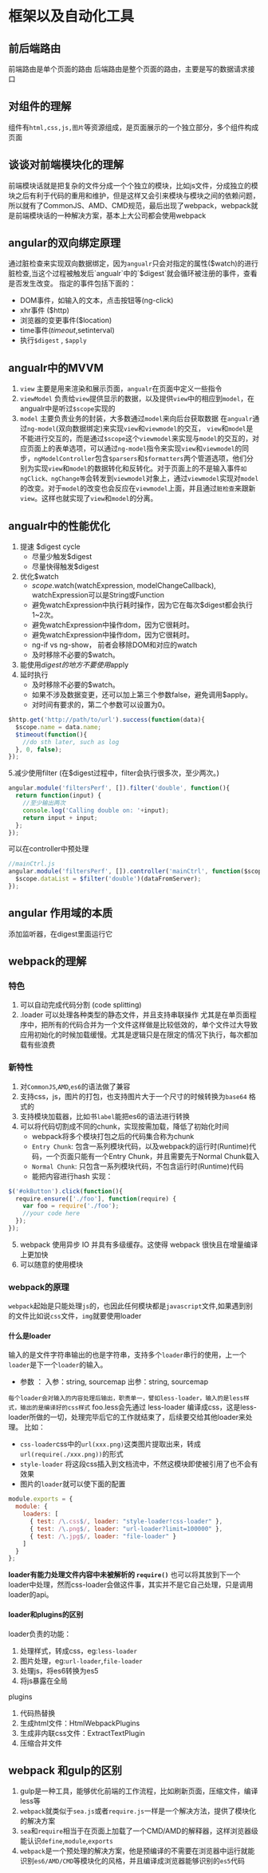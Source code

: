 # 框架以及自动化工具

## 前后端路由
前端路由是单个页面的路由
后端路由是整个页面的路由，主要是写的数据请求接口

## 对组件的理解

组件有`html,css,js,图片`等资源组成，是页面展示的一个独立部分，多个组件构成页面

## 谈谈对前端模块化的理解
前端模块话就是把复杂的文件分成一个个独立的模块，比如js文件，分成独立的模块之后有利于代码的重用和维护，但是这样又会引来模块与模块之间的依赖问题，所以就有了CommonJS、AMD、CMD规范，最后出现了webpack，webpack就是前端模块话的一种解决方案，基本上大公司都会使用webpack

## angular的双向绑定原理
通过脏检查来实现双向数据绑定，因为`angualr`只会对指定的属性($watch)的进行脏检查,当这个过程被触发后`angualr`中的`$digest`就会循环被注册的事件，查看是否发生改变。
指定的事件包括下面的：
* DOM事件，如输入的文本，点击按钮等(ng-click)
* xhr事件 ($http)
* 浏览器的变更事件($location)
* time事件($timeout,$setinterval)
* 执行`$digest` , `$apply` 

## angualr中的MVVM
1. `view` 主要是用来渲染和展示页面，`angualr`在页面中定义一些指令
2. `viewModel` 负责给`view`提供显示的数据，以及提供`view`中的相应到`model`，在angualr中是听过`$scope`实现的
3. `model` 主要负责业务的封装，大多数通过`model`来向后台获取数据
在`angualr`通过`ng-model`(双向数据绑定)来实现`view`和`viewmodel`的交互，
`view`和`model`是不能进行交互的，而是通过`$scope`这个`viewmodel`来实现与`model`的交互的，对应页面上的表单选项，可以通过`ng-model`指令来实现`view`和`viewmodel`的同步，`ngModelController`包含`$parsers`和`$formatters`两个管道选项，他们分别为实现`view`和`model`的数据转化和反转化。对于页面上的不是输入事件`如ngClick、ngChange等`会转发到`viewmodel`对象上，通过`viewmodel`实现对`model`的改变。对于`model`的改变也会反应在`viewmodel`上面，并且通过`脏检查`来跟新`view`。这样也就实现了`view`和`model`的分离。

## angualr中的性能优化
1. 提速 $digest cycle
    - 尽量少触发$digest
    - 尽量快得触发$digest
2. 优化$watch
    - $scope.$watch(watchExpression, modelChangeCallback), watchExpression可以是String或Function
    - 避免watchExpression中执行耗时操作，因为它在每次$digest都会执行1~2次。
    - 避免watchExpression中操作dom，因为它很耗时。
    - 避免watchExpression中操作dom，因为它很耗时。
    - ng-if vs ng-show， 前者会移除DOM和对应的watch
    - 及时移除不必要的$watch。
3. 能使用$digest的地方不要使用$apply
4. 延时执行
    - 及时移除不必要的$watch。
    - 如果不涉及数据变更，还可以加上第三个参数false，避免调用$apply。
    - 对时间有要求的，第二个参数可以设置为0。
```javascript
$http.get('http://path/to/url').success(function(data){
  $scope.name = data.name;
  $timeout(function(){
    //do sth later, such as log
  }, 0, false);
});
```
5.减少使用filter (在$digest过程中，filter会执行很多次，至少两次。)
```javascript
angular.module('filtersPerf', []).filter('double', function(){
  return function(input) {
    //至少输出两次
    console.log('Calling double on: '+input);
    return input + input;
  };
});
```
可以在controller中预处理
```javascript
//mainCtrl.js
angular.module('filtersPerf', []).controller('mainCtrl', function($scope, $filter){
  $scope.dataList = $filter('double')(dataFromServer);
});
```

## angular 作用域的本质 

添加监听器，在digest里面运行它

## webpack的理解
### 特色
1. 可以自动完成代码分割 (code splitting)
2. .loader 可以处理各种类型的静态文件，并且支持串联操作
尤其是在单页面程序中，把所有的代码合并为一个文件这样做是比较低效的，单个文件过大导致应用初始化的时候加载缓慢。尤其是逻辑只是在限定的情况下执行，每次都加载有些浪费
### 新特性
1. 对`CommonJS`,`AMD`,`es6`的语法做了兼容
2. 支持css，js，图片的打包，也支持图片大于一个尺寸的时候转换为`base64` 格式的
3. 支持模块加载器，比如书`label`能把es6的语法进行转换
4. 可以将代码切割成不同的chunk，实现按需加载，降低了初始化时间
    * webpack将多个模块打包之后的代码集合称为chunk
    * `Entry Chunk`: 包含一系列模块代码，以及webpack的运行时(Runtime)代码，一个页面只能有一个Entry Chunk，并且需要先于Normal Chunk载入
    * `Normal Chunk`: 只包含一系列模块代码，不包含运行时(Runtime)代码
    * 能把内容进行hash
实现：
```javascript
$('#okButton').click(function(){
  require.ensure(['./foo'], function(require) {
    var foo = require('./foo');
    //your code here
  });
});
```
5. webpack 使用异步 IO 并具有多级缓存。这使得 webpack 很快且在增量编译上更加快
6. 可以随意的使用模块

### webpack的原理
`webpack`起始是只能处理`js`的，也因此任何模块都是`javascript`文件,如果遇到别的文件比如说`css`文件，`img`就要使用loader
#### 什么是loader
输入的是文件字符串输出的也是字符串，支持多个`loader`串行的使用，上一个`loader`是下一个`loader`的输入。
- 参数 ： 入参：string, sourcemap 出参：string, sourcemap

`每个loader会对输入的内容处理后输出，职责单一，譬如less-loader，输入的是less样式，输出的是编译好的css样式`
foo.less会先通过 less-loader 编译成css，这是less-loader所做的一切，处理完毕后它的工作就结束了，后续要交给其他loader来处理。
比如： 
- `css-loader`css中的`url(xxx.png)`这类图片提取出来，转成 `url(require(./xxx.png))`的形式
- `style-loader` 将这段css插入到文档流中，不然这模块即使被引用了也不会有效果
- 图片的`loader`就可以使下面的配置
```javascript
module.exports = {
  module: {
    loaders: [
      { test: /\.css$/, loader: "style-loader!css-loader" },
      { test: /\.png$/, loader: "url-loader?limit=100000" },
      { test: /\.jpg$/, loader: "file-loader" }
    ]
  }
};
```
**loader有能力处理文件内容中未被解析的 `require()`**
也可以将其放到下一个loader中处理，然而css-loader会做这件事，其实并不是它自己处理，只是调用loader的api。
#### loader和plugins的区别

loader负责的功能：
1. 处理样式，转成css，eg:`less-loader`
2. 图片处理，eg:`url-loader`,`file-loader`
3. 处理js，将es6转换为es5
4. 将js暴露在全局

plugins
1. 代码热替换
2. 生成html文件：HtmlWebpackPlugins
3. 生成非内联css文件：ExtractTextPlugin
4. 压缩合并文件

## webpack 和gulp的区别
1. gulp是一种工具，能够优化前端的工作流程，比如刷新页面，压缩文件，编译less等
2. `webpack`就类似于`sea.js`或者`require.js`一样是一个解决方法，提供了模块化的解决方案
3. `sea`和`require`相当于在页面上加载了一个CMD/AMD的解释器，这样浏览器级能认识`define`,`module`,`exports`
4. `webpack`是一个预处理的解决方案，他是预编译的不需要在浏览器中运行就能识别`es6/AMD/CMD`等模块化的风格，并且编译成浏览器能够识别的`es5`代码
